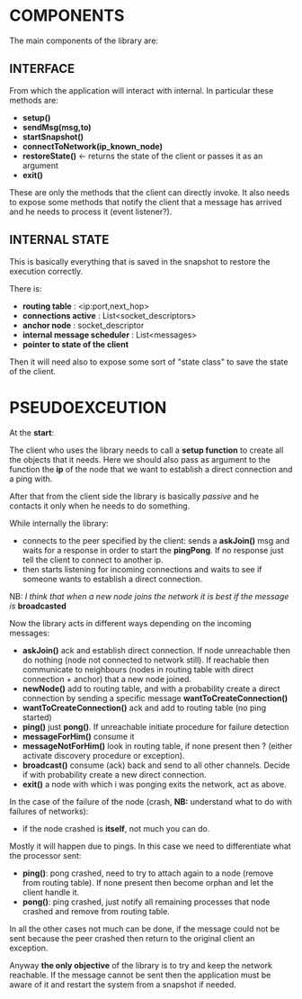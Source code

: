 # COMPONENTS

The main components of the library are:

## INTERFACE 

From which the application will interact with internal. In particular
these methods are:

* **setup()**
* **sendMsg(msg,to)**
* **startSnapshot()**
* **connectToNetwork(ip_known_node)**
* **restoreState()** <- returns the state of the client or passes it as an argument
* **exit()**

These are only the methods that the client can directly invoke. 
It also needs to expose some methods that notify the client that 
a message has arrived and he needs to process it (event listener?).

## INTERNAL STATE

This is basically everything that is saved in the snapshot to restore
the execution correctly.

There is:

* **routing table** : \<ip:port,next_hop\>
* **connections active** : List\<socket_descriptors\>
* **anchor node** : socket_descriptor
* **internal message scheduler** : List\<messages\>
* **pointer to state of the client**

Then it will need also to expose some sort of "state class" to save the 
state of the client.

# PSEUDOEXCEUTION

At the **start**:

The client who uses the library needs to call a **setup function** to
create all the objects that it needs.
Here we should also pass as argument to the function the **ip** of the node
that we want to establish a direct connection and a ping with.

After that from the client side the library is basically *passive* and 
he contacts it only when he needs to do something.

While internally the library:

* connects to the peer specified by the client: sends a **askJoin()** msg
and waits for a response in order to start the **pingPong**. If no response
just tell the client to connect to another ip.
* then starts listening for incoming connections and waits to see if someone
wants to establish a direct connection.

NB: *I think that when a new node joins the network it is best if the message is* **broadcasted**

Now the library acts in different ways depending on the incoming messages:

* **askJoin()** ack and establish direct connection. If node unreachable then do nothing
(node not connected to network still). If reachable then communicate to neighbours
(nodes in routing table with direct connection + anchor) that a new node joined.
* **newNode()** add to routing table, and with a probability create a direct connection by
sending a specific message **wantToCreateConnection()**
* **wantToCreateConnection()** ack and add to routing table (no ping started)
* **ping()** just **pong()**. If unreachable initiate procedure for failure detection
* **messageForHim()** consume it
* **messageNotForHim()** look in routing table, if none present then ?
(either activate discovery procedure or exception).
* **broadcast()** consume (ack) back and send to all other channels. Decide if with probability
create a new direct connection.
* **exit()** a node with which i was ponging exits the network, act as above.

In the case of the failure of the node (crash, **NB:** understand what to do with failures of networks):

* if the node crashed is **itself**, not much you can do.

Mostly it will happen due to pings. In this case we need to differentiate what
the processor sent:

* **ping()**: pong crashed, need to try to attach again to a node (remove from routing table). 
If none present then become orphan and let the client handle it.
* **pong()**: ping crashed, just notify all remaining processes that node crashed
and remove from routing table.

In all the other cases not much can be done, if the message could not be sent
because the peer crashed then return to the original client an exception.

Anyway **the only objective** of the library is to try and keep the network reachable.
If the message cannot be sent then the application must be aware of it and restart the system
from a snapshot if needed.







